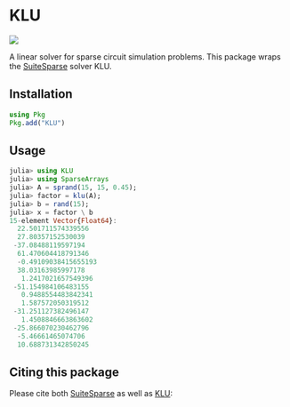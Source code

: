 # KLU
[![](https://img.shields.io/badge/docs-dev-blue.svg)](https://klu.juliasparse.org/)

A linear solver for sparse circuit simulation problems.
This package wraps the [SuiteSparse](https://github.com/DrTimothyAldenDavis/SuiteSparse) solver KLU.

## Installation
```julia
using Pkg
Pkg.add("KLU")
```

## Usage

```julia
julia> using KLU
julia> using SparseArrays
julia> A = sprand(15, 15, 0.45);
julia> factor = klu(A);
julia> b = rand(15);
julia> x = factor \ b
15-element Vector{Float64}:
  22.501711574339556
  27.80357152530039
 -37.08488119597194
  61.470604418791346
  -0.49109038415655193
  38.03163985997178
   1.2417021657549396
 -51.154984106483155
   0.9488554483842341
   1.587572050319512
 -31.251127382496147
   1.4508846663863602
 -25.866070230462796
  -5.46661465074706
  10.688731342850245
```
<!---[![](https://img.shields.io/badge/docs-stable-blue.svg)](https://USER_NAME.github.io/PACKAGE_NAME.jl/stable) --->

## Citing this package

Please cite both [SuiteSparse](https://github.com/DrTimothyAldenDavis/SuiteSparse/blob/dev/CITATION.bib) as well as [KLU](https://github.com/JuliaSparse/KLU.jl/blob/main/CITATION.bib):
